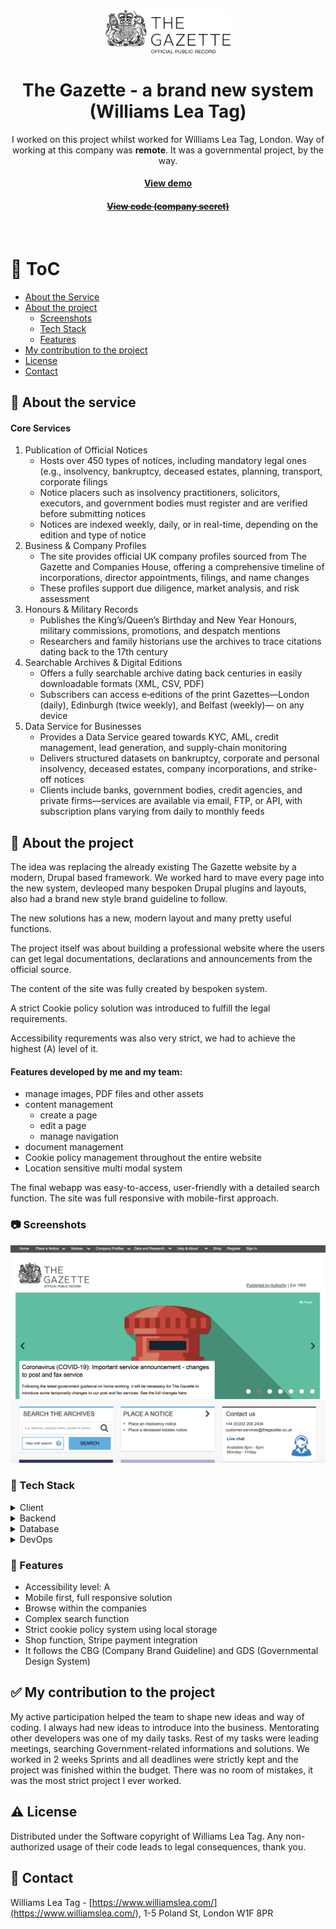 <!--
Hey, thanks for using the awesome-readme-template template.
If you have any enhancements, then fork this project and create a pull request
or just open an issue with the label "enhancement".

Don't forget to give this project a star for additional support ;)
Maybe you can mention me or this repo in the acknowledgements too
-->
<div align="center">
  <img src="assets/thegazette.png" alt="logo" width="200" height="auto" />

  <h1>The Gazette - a brand new system (Williams Lea Tag)</h1>
  
  <p>
    I worked on this project whilst worked for Williams Lea Tag, London. Way of working at this company was <strong>remote</strong>. It was a governmental project, by the way.
  </p>
   
  <h4>
    <a href="https://www.thegazette.co.uk/" target="_blank">View demo</a>
  </h4>
  <h4>
    <a href="#" title="Sorry, it's a company secret"  target="_blank"><s>View code (company secret)</s></a>
  </h4>

</div>

<br />

<!-- Table of Contents -->

# :notebook_with_decorative_cover: ToC

- [About the Service](#paperclip-about-the-service)
- [About the project](#star2-about-the-project)
  - [Screenshots](#camera-screenshots)
  - [Tech Stack](#space_invader-tech-stack)
  - [Features](#dart-features)
- [My contribution to the project](#white_check_mark-my-contribution-to-the-project)
- [License](#warning-license)
- [Contact](#handshake-contact)

<!-- About the service -->

## :paperclip: About the service

<h4>Core Services</h4>
<ol>
  <li>Publication of Official Notices
    <ul>
      <li>Hosts over 450 types of notices, including mandatory legal ones (e.g., insolvency, bankruptcy, deceased estates, planning, transport, corporate filings</li>
      <li>Notice placers such as insolvency practitioners, solicitors, executors, and government bodies must register and are verified before submitting notices</li>
      <li>Notices are indexed weekly, daily, or in real-time, depending on the edition and type of notice</li>
    </ul>
  </li>
  <li> Business & Company Profiles
    <ul>
      <li>The site provides official UK company profiles sourced from The Gazette and Companies House, offering a comprehensive timeline of incorporations, director appointments, filings, and name changes</li>
      <li>These profiles support due diligence, market analysis, and risk assessment</li>
    </ul>
  </li>
  <li>Honours & Military Records
    <ul>
      <li>Publishes the King’s/Queen’s Birthday and New Year Honours, military commissions, promotions, and despatch mentions</li>
      <li>Researchers and family historians use the archives to trace citations dating back to the 17th century</li>
    </ul>
  </li>
  <li>Searchable Archives & Digital Editions
    <ul>
      <li>Offers a fully searchable archive dating back centuries in easily downloadable formats (XML, CSV, PDF)</li>
      <li>Subscribers can access e‑editions of the print Gazettes—London (daily), Edinburgh (twice weekly), and Belfast (weekly)— on any device</li>
    </ul>
  </li>
  <li>Data Service for Businesses
    <ul>
      <li>
Provides a Data Service geared towards KYC, AML, credit management, lead generation, and supply-chain monitoring</li>
      <li>Delivers structured datasets on bankruptcy, corporate and personal insolvency, deceased estates, company incorporations, and strike-off notices</li>
      <li>Clients include banks, government bodies, credit agencies, and private firms—services are available via email, FTP, or API, with subscription plans varying from daily to monthly feeds</li>
    </ul>
  </li>

</ol>

<!-- About the project -->

## :star2: About the project

<p>The idea was replacing the already existing The Gazette website by a modern, Drupal based framework. We worked hard to mave every page into the new system, devleoped many bespoken Drupal plugins and layouts, also had a brand new style brand guideline to follow.</p>
<p>The new solutions has a new, modern layout and many pretty useful functions.</p>
<p>The project itself was about building a professional website where the users can get legal documentations, declarations and announcements from the official source.</p>
<p>The content of the site was fully created by bespoken system.</p>
<p>A strict Cookie policy solution was introduced to fulfill the legal requirements.</p>
<p>Accessibility requrements was also very strict, we had to achieve the highest (A) level of it.</p>

<p><h4>Features developed by me and my team:</h4>
  <ul>
    <li>manage images, PDF files and other assets</li>
    <li>content management
      <ul>
        <li>create a page</li>
        <li>edit a page</li>
        <li>manage navigation</li>
      </ul>
    </li>
    <li>document management</li>
    <li>Cookie policy management throughout the entire website</li>
    <li>Location sensitive multi modal system</li>
  </ul>
</p>
<p>
The final webapp was easy-to-access, user-friendly with a detailed search function. The site was full responsive with mobile-first approach.
</p>

<!-- Screenshots -->

### :camera: Screenshots

<div align="center"> 
  <img src="assets/thegazette_new.jpg" alt="screenshot" />
</div>

<!-- TechStack -->

### :space_invader: Tech Stack

<details>
  <summary>Client</summary>
  <ul>
    <li><a href="https://developer.mozilla.org/en-US/docs/Web/JavaScript"  target="_blank">JavaScript ES6</a></li>
    <li><a href="https://new.drupal.org/home"  target="_blank">Drupal headless CMS</a></li>
    <li><a href="https://www.npmjs.com/"  target="_blank">NPM packages</a></li>
    <li><a href="https://www.w3schools.com/html/html5_semantic_elements.asp" target="_blank">Semantic HTML5</a></li>
    <li><a href="https://www.w3schools.com/css/"  target="_blank">CSS3</a></li>
    <li><a href="https://sass-lang.com/"  target="_blank">SASS</a></li>
    <li><a href="https://stripe.com/"  target="_blank">Stripe</a></li>
  </ul>
</details>

<details>
  <summary>Backend</summary>
  <ul>
    <li><a href="https://docs.oracle.com/javase/8/docs/api/java/lang/package-summary.html"  target="_blank">JAVA</a></li>
    <li><a href="https://new.drupal.org/home"  target="_blank">Drupal</a></li>
  </ul>
</details>

<details>
<summary>Database</summary>
  <ul>
    <li><a href="#">company secret, sorry</a></li>
  </ul>
</details>

<details>
<summary>DevOps</summary>
  <ul>
    <li><a href="https://bitbucket.org/">BitBucket</a></li>
    <li><a href="https://www.docker.com/">Docker</a></li>
    <li><a href="https://www.jenkins.io/">Jenkins</a></li>
    <li><a href="https://www.jslint.com/">JS Lint</a></li>
    <li><a href="https://github.com/features/actions">GitHub Actions</a></li>
    <li><a href="https://docs.github.com/en/actions/writing-workflows/about-workflows">GitHub Workflow</a></li>
  </ul>
</details>

<!-- Features -->

### :dart: Features

- Accessibility level: A
- Mobile first, full responsive solution
- Browse within the companies
- Complex search function
- Strict cookie policy system using local storage
- Shop function, Stripe payment integration
- It follows the CBG (Company Brand Guideline) and GDS (Governmental Design System)

<!-- My contribution to the project -->

## :white_check_mark: My contribution to the project

My active participation helped the team to shape new ideas and way of coding. I always had new ideas to introduce into the business. Mentorating other developers was one of my daily tasks. Rest of my tasks were leading meetings, searching Government-related informations and solutions. We worked in 2 weeks Sprints and all deadlines were strictly kept and the project was finished within the budget. There was no room of mistakes, it was the most strict project I ever worked.

<!-- License -->

## :warning: License

Distributed under the Software copyright of Williams Lea Tag. Any non-authorized usage of their code leads to legal consequences, thank you.

<!-- Contact -->

## :handshake: Contact

Williams Lea Tag -
[https://www.williamslea.com/](https://www.williamslea.com/), 1-5 Poland St, London W1F 8PR
